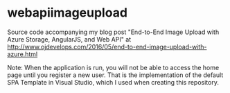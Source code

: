 # webapiimageupload
Source code accompanying my blog post "End-to-End Image Upload with Azure Storage, AngularJS, and Web API" at http://www.ojdevelops.com/2016/05/end-to-end-image-upload-with-azure.html

Note: When the application is run, you will not be able to access the home page until you register a new user. That is the implementation of the default SPA Template in Visual Studio, which I used when creating this repository.
